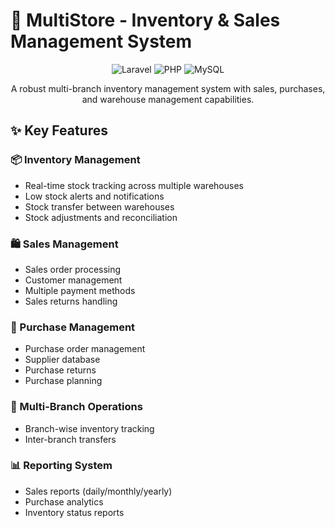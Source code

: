 # 🏪 MultiStore - Inventory & Sales Management System

<div align="center">

![Laravel](https://img.shields.io/badge/Laravel-FF2D20?style=for-the-badge&logo=laravel&logoColor=white)
![PHP](https://img.shields.io/badge/PHP-777BB4?style=for-the-badge&logo=php&logoColor=white)
![MySQL](https://img.shields.io/badge/MySQL-005C84?style=for-the-badge&logo=mysql&logoColor=white)

A robust multi-branch inventory management system with sales, purchases, and warehouse management capabilities.

</div>

## ✨ Key Features

### 📦 Inventory Management

- Real-time stock tracking across multiple warehouses
- Low stock alerts and notifications
- Stock transfer between warehouses
- Stock adjustments and reconciliation

### 🛍️ Sales Management

- Sales order processing
- Customer management
- Multiple payment methods
- Sales returns handling

### 🛒 Purchase Management

- Purchase order management
- Supplier database
- Purchase returns
- Purchase planning

### 🏢 Multi-Branch Operations

- Branch-wise inventory tracking
- Inter-branch transfers

### 📊 Reporting System

- Sales reports (daily/monthly/yearly)
- Purchase analytics
- Inventory status reports
